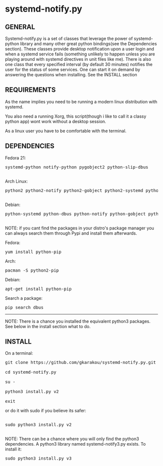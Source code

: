 # systemd-notify.py
GENERAL
-------------------
Systemd-notify.py is a set of classes that leverage the power of systemd-python library and many other great python bindings(see the Dependencies section).
These classes provide desktop notification upon a user login and when a systemd service fails (something unlikely to happen unless you are playing around with systemd directives in unit files like me).
There is also one class that every specified interval (by default 30 minutes) notifies the user for the status of some services.
One can start it on demand by answering the questions when installing. See the INSTALL section 


REQUIREMENTS
-------------------

As the name implies you need to be running a modern linux distribution with systemd.

You also need a running Xorg, this script(though i like to call it a classy python app) wont work without a desktop session.

As a linux user you have to be comfortable with the terminal. 

DEPENDENCIES
-------------------


Fedora 21:

<pre>
systemd-python notify-python pygobject2 python-slip-dbus

</pre>
Arch Linux:

<pre>
python2 python2-notify python2-gobject python2-systemd python2-dbus

</pre>

Debian:

<pre>
python-systemd python-dbus python-notify python-gobject python-gi

</pre>



NOTE: if you cant find the packages in your distro's package manager you can always search them through Pypi and install them afterwards.

Fedora:
<pre>
yum install python-pip
</pre>
Arch:
<pre>
pacman -S python2-pip
</pre>
Debian:
<pre>
apt-get install python-pip
</pre>

Search a package:

<pre>
pip search dbus
</pre>

-------------------------------

NOTE: There is a chance you installed the equivalent python3 packages. See below in the install section what to do.


INSTALL
------------------------
On a terminal:

<pre>git clone https://github.com/gkarakou/systemd-notify.py.git

cd systemd-notify.py

su -

python3 install.py v2

exit
</pre>
or do it with sudo if you believe its safer:
<pre>

sudo python3 install.py v2

</pre>


NOTE: There can be a chance where you will only find the python3 dependencies. A python3 library named systemd-notify3.py exists. To install it:

<pre>
sudo python3 install.py v3
</pre>

